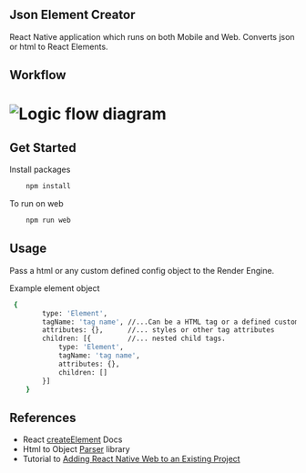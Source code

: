 ## Json Element Creator
React Native application which runs on both Mobile and Web. Converts json or html to React Elements.

## Workflow
# <img src="https://raw.githubusercontent.com/pharti/jsonToUIComponent/feature/parserPackage/workflow.png" alt="Logic flow diagram">

## Get Started
Install packages

```sh
    npm install
```
To run on web

```sh
    npm run web
```

## Usage
Pass a html or any custom defined config object to the Render Engine.

Example element object
```sh
 {
        type: 'Element',
        tagName: 'tag name', //...Can be a HTML tag or a defined custom tag
        attributes: {},      //... styles or other tag attributes 
        children: [{         //... nested child tags. 
            type: 'Element',
            tagName: 'tag name',
            attributes: {},
            children: []
        }]
    }
```

## References
 - React [createElement](https://beta.reactjs.org/reference/react/createElement) Docs
 - Html to Object [Parser](https://www.npmjs.com/package/htmlstr-parser) library
 - Tutorial to [Adding React Native Web to an Existing Project](https://arry.medium.com/how-to-add-react-native-web-to-an-existing-react-native-project-eb98c952c12f)

